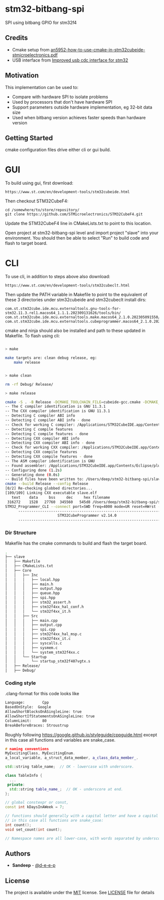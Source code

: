 
# stm32-bitbang-spi
SPI using bitbang GPIO for stm32f4

## Credits

- Cmake setup from [an5952-how-to-use-cmake-in-stm32cubeide-stmicroelectronics.pdf](https://www.st.com/resource/en/application_note/an5952-how-to-use-cmake-in-stm32cubeide-stmicroelectronics.pdf)
- USB interface from  [Improved usb cdc interface for stm32](https://github.com/jrahlf/stm32_usb_cdc_improved_if)


## Motivation

This implementation can be used to:
- Compare with hardware SPI to isolate problems
- Used by processors that don't have hardware SPI
- Support parameters outside hardware implementation, eg 32-bit data size
- Used when bitbang version achieves faster speeds than hardware version

## Getting Started

cmake configuration files drive either cli or gui build.

# GUI 

To build using gui, first download:

    https://www.st.com/en/development-tools/stm32cubeide.html

Then checkout STM32CubeF4:

    cd /somewhere/to/store/repository/
    git clone https://github.com/STMicroelectronics/STM32CubeF4.git

Update the STM32CubeF4 line in CMakeLists.txt to point to this location.

Open project at stm32-bitbang-spi level and import project "slave" into your environment.
You should then be able to select "Run" to build code and flash to target board.

# CLI 
To use cli, in addition to steps above also download:

    https://www.st.com/en/development-tools/stm32cubeclt.html

Then update the PATH variable in Makefile to point to the equivalent of these 3 directories under stm32cubeide and stm32cubeclt install dirs:

    com.st.stm32cube.ide.mcu.externaltools.gnu-tools-for-stm32.11.3.rel1.macos64_1.1.1.202309131626/tools/bin/
    com.st.stm32cube.ide.mcu.externaltools.make.macos64_2.1.0.202305091550/tools/bin/
    com.st.stm32cube.ide.mcu.externaltools.cubeprogrammer.macos64_2.1.0.202305091550/tools/bin/

cmake and ninja should also be installed and path to these updated in Makefile.
To flash using cli:

```bash

> make

make targets are: clean debug release, eg:
	make release


> make clean

rm -rf Debug/ Release/

> make release

cmake -S . -B Release -DCMAKE_TOOLCHAIN_FILE=cubeide-gcc.cmake -DCMAKE_BUILD_TYPE=Release
-- The C compiler identification is GNU 11.3.1
-- The CXX compiler identification is GNU 11.3.1
-- Detecting C compiler ABI info
-- Detecting C compiler ABI info - done
-- Check for working C compiler: /Applications/STM32CubeIDE.app/Contents/Eclipse/plugins/com.st.stm32cube.ide.mcu.externaltools.gnu-tools-for-stm32.11.3.rel1.macos64_1.1.1.202309131626/tools/bin/arm-none-eabi-gcc - skipped
-- Detecting C compile features
-- Detecting C compile features - done
-- Detecting CXX compiler ABI info
-- Detecting CXX compiler ABI info - done
-- Check for working CXX compiler: /Applications/STM32CubeIDE.app/Contents/Eclipse/plugins/com.st.stm32cube.ide.mcu.externaltools.gnu-tools-for-stm32.11.3.rel1.macos64_1.1.1.202309131626/tools/bin/arm-none-eabi-g++ - skipped
-- Detecting CXX compile features
-- Detecting CXX compile features - done
-- The ASM compiler identification is GNU
-- Found assembler: /Applications/STM32CubeIDE.app/Contents/Eclipse/plugins/com.st.stm32cube.ide.mcu.externaltools.gnu-tools-for-stm32.11.3.rel1.macos64_1.1.1.202309131626/tools/bin/arm-none-eabi-gcc
-- Configuring done (1.2s)
-- Generating done (0.0s)
-- Build files have been written to: /Users/deep/stm32-bitbang-spi/slave/Release
cmake --build Release --config Release
[0/2] Re-checking globbed directories...
[109/109] Linking CXX executable slave.elf
   text	   data	    bss	    dec	    hex	filename
 316272	   1528	  27760	 345560	  545d8	/Users/deep/stm32-bitbang-spi/slave/Release/slave.elf
STM32_Programmer_CLI --connect port=SWD freq=4000 mode=UR reset=HWrst --write Release/slave.elf
      -------------------------------------------------------------------
                        STM32CubeProgrammer v2.14.0
      -------------------------------------------------------------------

```

    


### Dir Structure

Makefile has the cmake commands to build and flash the target board.

```bash
.
├── slave
│   ├── Makefile
│   ├── CMakeLists.txt
│   ├── Core
│   │   ├── Inc
│   │   │   ├── local.hpp
│   │   │   ├── main.h
│   │   │   ├── output.hpp
│   │   │   ├── queue.hpp
│   │   │   ├── spi.hpp
│   │   │   ├── stm32_assert.h
│   │   │   ├── stm32f4xx_hal_conf.h
│   │   │   └── stm32f4xx_it.h
│   │   ├── Src
│   │   │   ├── main.cpp
│   │   │   ├── output.cpp
│   │   │   ├── spi.cpp
│   │   │   ├── stm32f4xx_hal_msp.c
│   │   │   ├── stm32f4xx_it.c
│   │   │   ├── syscalls.c
│   │   │   ├── sysmem.c
│   │   │   └── system_stm32f4xx.c
│   │   └── Startup
│   │       └── startup_stm32f407vgtx.s
│   ├── Release/
│   ├── Debug/

```

### Coding style


.clang-format for this code looks like
```bash
Language:        Cpp
BasedOnStyle:  Google
AllowShortBlocksOnASingleLine: true
AllowShortIfStatementsOnASingleLine: true
ColumnLimit:     80
BreakBeforeBraces: Stroustrup
```
Roughly following https://google.github.io/styleguide/cppguide.html except 
in this case all functions and variables are snake_case.


```cpp
# naming conventions
MyExcitingClass, MyExcitingEnum.
a_local_variable, a_struct_data_member, a_class_data_member_.

std::string table_name;  // OK - lowercase with underscore.

class TableInfo {
  ...
 private:
  std::string table_name_;  // OK - underscore at end.
};

// global constexpr or const,
const int kDaysInAWeek = 7;

// functions should generally with a capital letter and have a capital letter for each new word.
// in this case all functions are snake_case:
int count();
void set_count(int count);

// Namespace names are all lower-case, with words separated by underscores.


```

## Authors

* **Sandeep** - [@d-e-e-p](https://github.com/d-e-e-p)

## License

The project is available under the [MIT](https://opensource.org/licenses/MIT) license.
See [LICENSE](LICENSE) file for details
